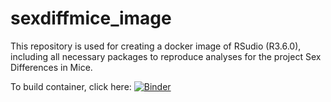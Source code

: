 # sexdiffmice_image

This repository is used for creating a docker image of RSudio (R3.6.0), including all necessary packages to reproduce analyses for the project Sex Differences in Mice.

To build container, click here: [![Binder](https://mybinder.org/badge_logo.svg)]( https://mybinder.org/v2/gh/SusZaj/sexdiffmice_image/master?urlpath=rstudio)